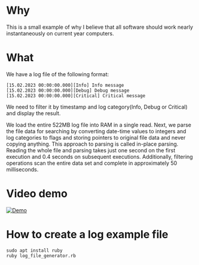# Why
This is a small example of why I believe that all software should work nearly instantaneously on current year computers.

# What
We have a log file of the following format:
```
[15.02.2023 00:00:00.000][Info] Info message
[15.02.2023 00:00:00.000][Debug] Debug message
[15.02.2023 00:00:00.000][Critical] Critical message
```
We need to filter it by timestamp and log category(Info, Debug or Critical) and display the result.
  
We load the entire 522MB log file into RAM in a single read. Next, we parse the file data for searching by converting date-time values to integers and log categories to flags and storing pointers to original file data and never copying anything. This approach to parsing is called in-place parsing. Reading the whole file and parsing takes just one second on the first execution and 0.4 seconds on subsequent executions. Additionally, filtering operations scan the entire data set and complete in approximately 50 milliseconds.

# Video demo

[![Demo](https://img.youtube.com/vi/uipiLxEXqCQ/mqdefault.jpg)](https://www.youtube.com/watch?v=uipiLxEXqCQ)


# How to create a log example file
```
sudo apt install ruby  
ruby log_file_generator.rb
```
